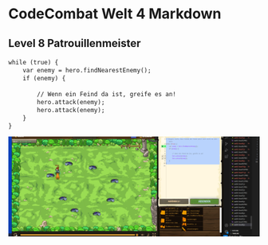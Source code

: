 # CodeCombat Welt 4 Markdown
## Level 8 Patrouillenmeister 
```
while (true) {
    var enemy = hero.findNearestEnemy();
    if (enemy) {
        
        // Wenn ein Feind da ist, greife es an!
        hero.attack(enemy);
        hero.attack(enemy);
    }
}
```
![alt text](image-90.png)